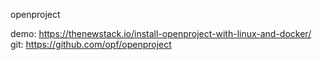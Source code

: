 openproject

demo: https://thenewstack.io/install-openproject-with-linux-and-docker/
git:  https://github.com/opf/openproject
